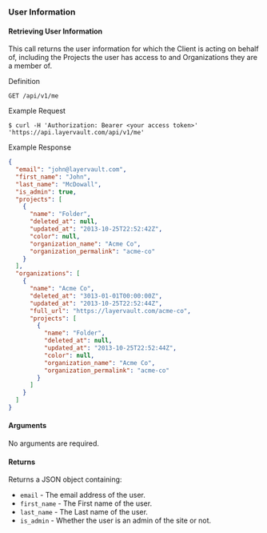### User Information

#### Retrieving User Information

This call returns the user information for which the Client is acting on behalf of, including the Projects the user has access to and Organizations they are a member of.

 Definition

    GET /api/v1/me

 Example Request

    $ curl -H 'Authorization: Bearer <your access token>' 'https://api.layervault.com/api/v1/me'

 Example Response

```json
{
  "email": "john@layervault.com",
  "first_name": "John",
  "last_name": "McDowall",
  "is_admin": true,
  "projects": [
    {
      "name": "Folder",
      "deleted_at": null,
      "updated_at": "2013-10-25T22:52:42Z",
      "color": null,
      "organization_name": "Acme Co",
      "organization_permalink": "acme-co"
    }
  ],
  "organizations": [
    {
      "name": "Acme Co",
      "deleted_at": "3013-01-01T00:00:00Z",
      "updated_at": "2013-10-25T22:52:44Z",
      "full_url": "https://layervault.com/acme-co",
      "projects": [
        {
          "name": "Folder",
          "deleted_at": null,
          "updated_at": "2013-10-25T22:52:44Z",
          "color": null,
          "organization_name": "Acme Co",
          "organization_permalink": "acme-co"
        }
      ]
    }
  ]
}
```

#### Arguments
No arguments are required.

#### Returns

Returns a JSON object containing:

  - `email` - The email address of the user.
  - `first_name` - The First name of the user.
  - `last_name` - The Last name of the user.
  - `is_admin` - Whether the user is an admin of the site or not.